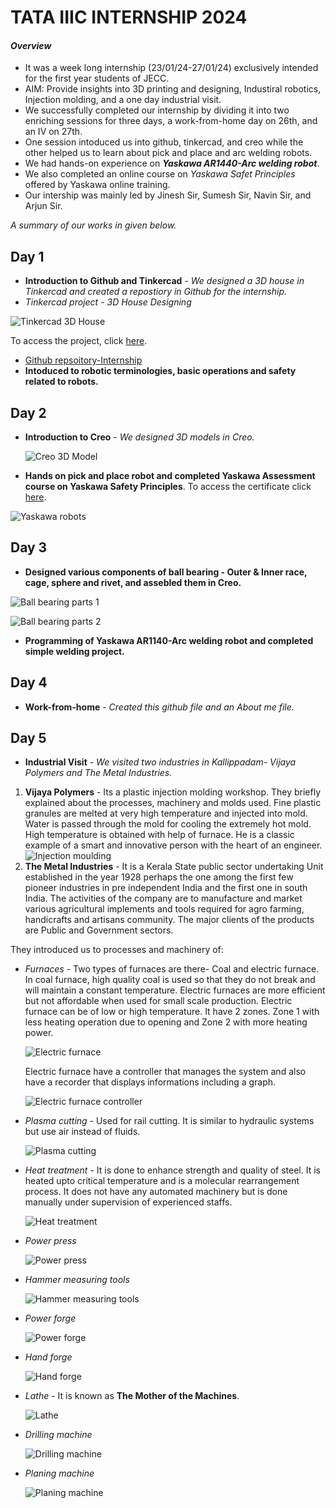 # **TATA IIIC INTERNSHIP 2024**
#### _**Overview**_
- It was a week long internship (23/01/24-27/01/24) exclusively intended for the first year students of JECC.
- AIM: Provide insights into 3D printing and designing, Industiral robotics, Injection molding, and a one day industrial visit.
- We successfully completed our internship by dividing it into two enriching sessions for three days, a work-from-home day on 26th, and an IV on 27th.
- One session intoduced us into github, tinkercad, and creo while the other helped us to learn about pick and place and arc welding robots.
- We had hands-on experience on **_Yaskawa AR1440-Arc welding robot_**.
- We also completed an online course on *Yaskawa Safet Principles* offered by Yaskawa online training.
- Our intership was mainly led by Jinesh Sir, Sumesh Sir, Navin Sir, and Arjun Sir.

*A summary of our works in given below.*

## **Day 1**
- **Introduction to Github and Tinkercad** - *We designed a 3D house in Tinkercad and created a repostiory in Github for the internship.*
- _Tinkercad project - 3D House Designing_
  
![Tinkercad 3D House](https://github.com/bhavitha-jayaprakash/TATA-IIIC-Internship-24/blob/main/tinkercad.png)

To access the project, click [here](https://www.tinkercad.com/things/3kL4KeJIwSI-project-house).

- [Github repsoitory-Internship](https://github.com/bhavitha-jayaprakash/TATA-IIIC-Internship-24)
- **Intoduced to robotic terminologies, basic operations and safety related to robots.**

## **Day 2**
- **Introduction to Creo** - *We designed 3D models in Creo.*
  
  ![Creo 3D Model](https://github.com/bhavitha-jayaprakash/TATA-IIIC-Internship-24/blob/main/Day%202.JPG)

- **Hands on pick and place robot and completed Yaskawa Assessment course on Yaskawa Safety Principles**. To access the certificate click [here](https://github.com/bhavitha-jayaprakash/TATA-IIIC-Internship-24/blob/main/Yaskawa%20certificate.jpg).

![Yaskawa robots](https://github.com/bhavitha-jayaprakash/TATA-IIIC-Internship-24/blob/main/Yaskawa%20robots.jpg)

## **Day 3**
- **Designed various components of ball bearing - Outer & Inner race, cage, sphere and rivet, and assebled them in Creo.**

![Ball bearing parts 1](https://github.com/bhavitha-jayaprakash/TATA-IIIC-Internship-24/blob/main/20240127_063649.jpg)

![Ball bearing parts 2](https://github.com/bhavitha-jayaprakash/TATA-IIIC-Internship-24/blob/main/20240127_063723.jpg)

- **Programming of Yaskawa AR1140-Arc welding robot and completed simple welding project.**

## **Day 4**
- **Work-from-home** - *Created this github file and an About me file.*

## **Day 5**
- **Industrial Visit** - *We visited two industries in Kallippadam- Vijaya Polymers and The Metal Industries.*
  
 1. **Vijaya Polymers** - Its a plastic injection molding workshop. They briefly explained about the processes, machinery and molds used. Fine plastic granules are melted at very high temperature and injected into mold. Water is passed through the mold for cooling the extremely hot mold. High temperature is obtained with help of furnace. He is a classic example of a smart and innovative person with the heart of an engineer.
    ![Injection moulding]()
 3. **The Metal Industries** - It is a Kerala State public sector undertaking Unit established in the year 1928 perhaps the one among the first few pioneer industries in pre independent India and the first one in south India. The activities of the company are to manufacture and market various agricultural implements and tools required for agro farming, handicrafts and artisans community. The major clients of the products are Public and Government sectors.

They introduced us to processes and machinery of:
- *Furnaces* - Two types of furnaces are there- Coal and electric furnace. In coal furnace, high quality coal is used so that they do not break and will maintain a constant temperature. Electric furnaces are more efficient but not affordable when used for small scale production. Electric furnace can be of low or high temperature. It have 2 zones. Zone 1 with less heating operation due to opening and Zone 2 with more heating power.
  
  ![Electric furnace]()

  Electric furnace have a controller that manages the system and also have a recorder that displays informations including a graph.
  
  ![Electric furnace controller]()

- *Plasma cutting* - Used for rail cutting. It is similar to hydraulic systems but use air instead of fluids.

  ![Plasma cutting]()
  
- *Heat treatment* - It is done to enhance  strength and quality of steel. It is heated upto critical temperature and is a molecular rearrangement process. It does not have any automated machinery but is done manually under supervision of experienced staffs.

  ![Heat treatment]()

- *Power press*

  ![Power press]()
  
- *Hammer measuring tools*

  ![Hammer measuring tools]()
  
- *Power forge*

  ![Power forge]()
 
- *Hand forge*

  ![Hand forge]()
  
- *Lathe* - It is known as **The Mother of the Machines**.

   ![Lathe]()
  
- *Drilling machine*

  ![Drilling machine]()
  
- *Planing machine*

  ![Planing machine]()
